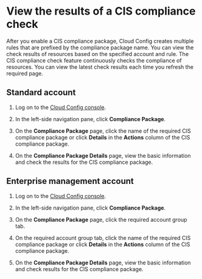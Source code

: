 # View the results of a CIS compliance check

After you enable a CIS compliance package, Cloud Config creates multiple rules that are prefixed by the compliance package name. You can view the check results of resources based on the specified account and rule. The CIS compliance check feature continuously checks the compliance of resources. You can view the latest check results each time you refresh the required page.

## Standard account

1.  Log on to the [Cloud Config console](https://config.console.aliyun.com).

2.  In the left-side navigation pane, click **Compliance Package**.

3.  On the **Compliance Package** page, click the name of the required CIS compliance package or click **Details** in the **Actions** column of the CIS compliance package.

4.  On the **Compliance Package Details** page, view the basic information and check the results for the CIS compliance package.




## Enterprise management account

1.  Log on to the [Cloud Config console](https://config.console.aliyun.com).

2.  In the left-side navigation pane, click **Compliance Package**.

3.  On the **Compliance Package** page, click the required account group tab.

4.  On the required account group tab, click the name of the required CIS compliance package or click **Details** in the **Actions** column of the CIS compliance package.

5.  On the **Compliance Package Details** page, view the basic information and check results for the CIS compliance package.




